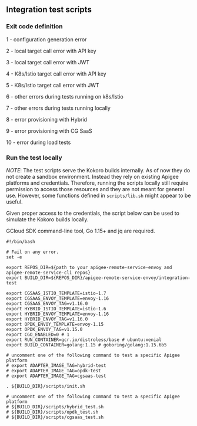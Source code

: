 ## Integration test scripts

### Exit code definition

1 - configuration generation error

2 - local target call error with API key

3 - local target call error with JWT

4 - K8s/Istio target call error with API key

5 - K8s/Istio target call error with JWT

6 - other errors during tests running on k8s/Istio

7 - other errors during tests running locally

8 - error provisioning with Hybrid

9 - error provisioning with CG SaaS

10 - error during load tests

### Run the test locally

*NOTE*: The test scripts serve the Kokoro builds internally. As of now they do not create a sandbox environment. Instead they rely on existing Apigee platforms and credentials. Therefore, running the scripts locally still require permission to access those resources and they are not meant for general use. However, some functions defined in `scripts/lib.sh` might appear to be useful.

Given proper access to the credentials, the script below can be used to simulate the Kokoro builds locally.

GCloud SDK command-line tool, Go 1.15+ and jq are required.

```
#!/bin/bash

# Fail on any error.
set -e

export REPOS_DIR=${path to your apigee-remote-service-envoy and apigee-remote-service-cli repos}
export BUILD_DIR=${REPOS_DIR}/apigee-remote-service-envoy/integration-test

export CGSAAS_ISTIO_TEMPLATE=istio-1.7
export CGSAAS_ENVOY_TEMPLATE=envoy-1.16
export CGSAAS_ENVOY_TAG=v1.16.0
export HYBRID_ISTIO_TEMPLATE=istio-1.6
export HYBRID_ENVOY_TEMPLATE=envoy-1.16
export HYBRID_ENVOY_TAG=v1.16.0
export OPDK_ENVOY_TEMPLATE=envoy-1.15
export OPDK_ENVOY_TAG=v1.15.0
export CGO_ENABLED=0 # 1
export RUN_CONTAINER=gcr.io/distroless/base # ubuntu:xenial
export BUILD_CONTAINER=golang:1.15 # goboring/golang:1.15.6b5

# uncomment one of the following command to test a specific Apigee platform
# export ADAPTER_IMAGE_TAG=hybrid-test
# export ADAPTER_IMAGE_TAG=opdk-test
# export ADAPTER_IMAGE_TAG=cgsaas-test

. ${BUILD_DIR}/scripts/init.sh

# uncomment one of the following command to test a specific Apigee platform
# ${BUILD_DIR}/scripts/hybrid_test.sh
# ${BUILD_DIR}/scripts/opdk_test.sh
# ${BUILD_DIR}/scripts/cgsaas_test.sh
```